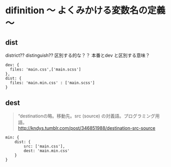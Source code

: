 # difinition  〜 よくみかける変数名の定義 〜

## dist

district?? distinguish?? 区別する的な？？ 本番とdev と区別する意味？  

    dev: {
      files: 'main.css',['main.scss']
    },
    dist: {
      files: 'main.min.css' : ['main.scss']
    }

## dest  

> “destinationの略。移動先。src (source) の対義語。プログラミング用語。  
<http://kndys.tumblr.com/post/346851988/destination-src-source>  

    min: {
        dist: {
            src: ['main.css'],
            dest: 'main.min.css'
        }
    }
